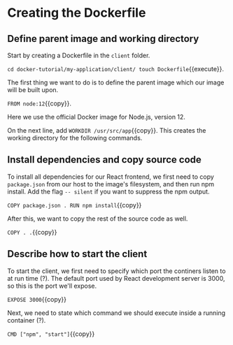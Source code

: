 
<!-- Test that it works with npm before getting into Docker? -->
# Creating the Dockerfile

## Define parent image and working directory 
Start by creating a Dockerfile in the `client` folder. 

`cd docker-tutorial/my-application/client/
touch Dockerfile`{{execute}}.

The first thing we want to do is to define the parent image which our image will be built upon. 

`FROM node:12`{{copy}}. 

Here we use the official Docker image for Node.js, version 12. 

<!-- Alpine: resulting in a smaller image than a normal version would give. -->

On the next line, add `WORKDIR /usr/src/app`{{copy}}. This creates the working directory for the following commands.

## Install dependencies and copy source code

To install all dependencies for our React frontend, we first need to copy `package.json` from our host to the image's filesystem, and then run npm install. Add the flag `-- silent` if you want to suppress the npm output.

`COPY package.json .
RUN npm install`{{copy}}

After this, we want to copy the rest of the source code as well.

`COPY . .`{{copy}}

## Describe how to start the client

To start the client, we first need to specify which port the continers listen to at run time (?). The default port used by React development server is 3000, so this is the port we'll expose.

`EXPOSE 3000`{{copy}}
<!-- "The EXPOSE instruction informs Docker that the container listens on the specified network ports at runtime." "If you EXPOSE a port, the service in the container is not accessible from outside Docker, but from inside other Docker containers. So this is good for inter-container communication." not sure if i understand -->

Next, we need to state which command we should execute inside a running container (?). 

`CMD ["npm", "start"]`{{copy}}
<!-- Maybe explain this more -->
